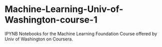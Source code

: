 # Machine-Learning-Univ-of-Washington-course-1

IPYNB Notebooks for the Machine Learning Foundation Course offered by Univ of Washington on Coursera. 
